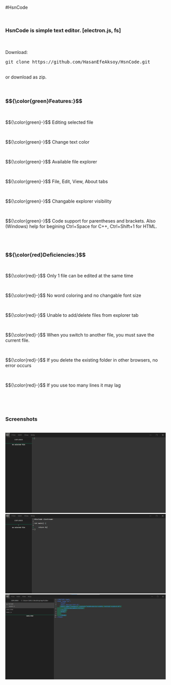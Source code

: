 #HsnCode

<br>
<h3>HsnCode is simple text editor. [electron.js, fs]</h3>
<br>
<br>
Download: <pre>git clone https://github.com/HasanEfeAksoy/HsnCode.git</pre>
<br>
or download as zip.
<br>
<br>
<br>
<h3>$${\color{green}Features:}$$</h3>
<br>
<p>$${\color{green}-}$$ Editing selected file</p>
<br>
<p>$${\color{green}-}$$ Change text color</p>
<br>
<p>$${\color{green}-}$$ Available file explorer</p>
<br>
<p>$${\color{green}-}$$ File, Edit, View, About tabs</p>
<br>
<p>$${\color{green}-}$$ Changable explorer visibility</p>
<br>
<p>$${\color{green}-}$$ Code support for parentheses and brackets. Also (Windows) help for begining Ctrl+Space for C++, Ctrl+Shift+1 for HTML.</p>

<br>
<br>

<h3>$${\color{red}Deficiencies:}$$</h3>
<br>
<p>$${\color{red}-}$$ Only 1 file can be edited at the same time</p>
<br>
<p>$${\color{red}-}$$ No word coloring and no changable font size</p>
<br>
<p>$${\color{red}-}$$ Unable to add/delete files from explorer tab</p>
<br>
<p>$${\color{red}-}$$ When you switch to another file, you must save the current file.</p>
<br>
<p>$${\color{red}-}$$ If you delete the existing folder in other browsers, no error occurs</p>
<br>
<p>$${\color{red}-}$$ If you use too many lines it may lag</p>

<br>
<br>
<br>
<h3>Screenshots</h3>
<br>
<img src="./hsncode0.png">
<br>
<img src="./hsncode1.png">
<br>
<img src="./hsncode2.png">
